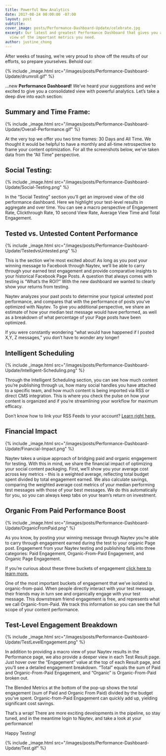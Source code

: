```yaml
---
title: Powerful New Analytics
date: 2017-08-24 00:00:00 -07:00
layout: post
subtitle: 
cover_image: posts/Performance-Dashboard-Update/celebrate.jpg
excerpt: Our latest and greatest Performance Dashboard that gives you a consolidated
  view of the important metrics you need.
author: justine_chong
---
```


After weeks of teasing, we’re very proud to show off the results of our efforts, so prepare yourselves. Behold our: 


{% include _image.html src="/images/posts/Performance-Dashboard-Update/drumroll.gif" %}

...new **Performance Dashboard!** We’ve heard your suggestions and we’re excited to give you a consolidated view with powerful analytics. Let’s take a deep dive into each section: 

## Summary and Time Frame:

{% include _image.html src="/images/posts/Performance-Dashboard-Update/Overall-Performance.gif" %}

At the very top we offer you two time frames: 30 Days and All Time. We thought it would be helpful to have a monthly and all-time retrospective to frame your content optimization. For all the screenshots below, we’ve taken data from the “All Time” perspective. 

## Social Testing: 

{% include _image.html src="/images/posts/Performance-Dashboard-Update/Social-Testing.png" %}

In the “Social Testing” section you’ll get an improved view of the old performance dashboard. Here we highlight your test-level results in aggregate and over time. You can see a macro perspective of Engagement Rate, Clickthrough Rate, 10 second View Rate, Average View Time and Total Engagement. 

## Tested vs. Untested Content Performance 

{% include _image.html src="/images/posts/Performance-Dashboard-Update/TestedvsUntested.png" %}

This is the section we’re most excited about! As long as you post your winning message to Facebook through Naytev, we’ll be able to carry through your earned test engagement and provide comparative insights to your historical Facebook Page Posts.  A question that always comes with testing is “What’s the ROI?” With the new dashboard we wanted to clearly show your returns from testing.

Naytev analyzes your past posts to determine your typical untested post performance, and compares that with the performance of posts you’ve optimized with Naytev. To give you additional perspective, we share an estimate of how your median test message would have performed, as well as a breakdown of what percentage of your Page posts have been optimized.

If you were constantly wondering “what would have happened if I posted X,Y, Z messages,” you don’t have to wonder any longer! 

## Intelligent Scheduling

{% include _image.html src="/images/posts/Performance-Dashboard-Update/Intelligent-Scheduling.png" %}


Through the Intelligent Scheduling section, you can see how much content you’re publishing through us, how many social handles you have attached to a specific team, and how much content is being imported via RSS or direct CMS integration. This is where you check the pulse on how your content is organized and if you’re streamlining your workflow for maximum efficacy. 

Don’t know how to link your RSS Feeds to your account? [Learn right here. ](http://success.naytev.com/setup-your-account/content-management/link-your-rss-feeds)


## Financial Impact

{% include _image.html src="/images/posts/Performance-Dashboard-Update/Financial-Impact.png" %}

Naytev takes a unique approach of bridging paid and organic engagement for testing. With this in mind, we share the financial impact of optimizing your social content packaging. First, we’ll show you your average cost across key metrics - this is a weighted average, reflecting total budget spent divided by total engagement earned. We also calculate savings, comparing the weighted average cost metrics of your median performing test messages with those of your best messages. We do this automatically for you, so you can always keep tabs on your team’s return on investment.
 
## Organic From Paid Performance Boost

 {% include _image.html src="/images/posts/Performance-Dashboard-Update/OrganicFromPaid.png" %}

As you know, by posting your winning message through Naytev you’re able to carry through engagement earned during the test to your organic Page post. Engagement from your Naytev testing and publishing falls into three categories: Paid Engagement, Organic-From-Paid Engagement, and Organic Page Engagement. 

If you’re curious about these three buckets of engagement [click here to learn more.](http://success.naytev.com/test-and-understand-your-results/understand-your-test-results/three-categories-of-engagement) 

One of the most important buckets of engagement that we’ve isolated is organic-from-paid. When people directly interact with your test message, their friends may in turn see and organically engage with your test message. This downstream friend engagement is free, and represents what we call Organic-from-Paid. We track this information so you can see the full scope of your content performance. 



## Test-Level Engagement Breakdown
 
{% include _image.html src="/images/posts/Performance-Dashboard-Update/TestLevelEngagement.png" %}


In addition to providing a macro view of your Naytev results in the Performance page, we also provide a deeper view in each Test Result page.  Just hover over the “Engagement” value at the top of each Result page, and you’ll see a detailed engagement breakdown. “Total” equals the sum of Paid and Organic-From-Paid Engagement, and “Organic” is Organic-From-Paid broken out. 

The Blended Metrics at the bottom of the pop-up shows the total engagement (sum of Paid and Organic From Paid) divided by the budget you’ve spent. Organic-from-Paid Engagement can quickly add up, yielding significant cost savings.

That’s a wrap! There are more exciting developments in the pipeline, so stay tuned, and in the meantime login to Naytev, and take a look at your performance!

Happy Testing! 

{% include _image.html src="/images/posts/Performance-Dashboard-Update/Test.gif" %}
